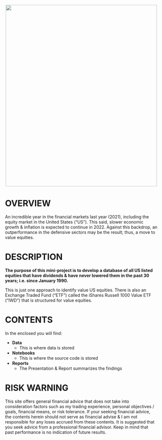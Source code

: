 <p align="center">
  <img width="500" height="600" src="https://github.com/sobcza11/Value_is_in_Vogue/blob/main/_other/github.jpg">
</p>


# OVERVIEW
An incredible year in the financial markets last year (2021), including the equity market in the United States (“US”). This said, slower economic growth & inflation is expected to continue in 2022. Against this backdrop, an outperformance in the defensive sectors may be the result; thus, a move to value equities. 

# DESCRIPTION
**The purpose of this mini-project is to develop a database of all US listed equities that have dividends & have never lowered them in the past 30 years; i.e. since January 1990.**

This is just one approach to identify value US equities. There is also an Exchange Traded Fund (“ETF”) called the iShares Russell 1000 Value ETF (“IWD”) that is structured for value equities. 

# CONTENTS
In the enclosed you will find:
   * **Data**
     * This is where data is stored 
   * **Notebooks**
     * This is where the source code is stored
   * **Reports**
     * The Presentation & Report summarizes the findings

# RISK WARNING
This site offers general financial advice that does not take into consideration factors such as my trading experience, personal objectives / goals, financial means, or risk tolerance. If your seeking financial advice, the contents herein should not serve as financial advise & I am not responsible for any loses accrued from these contents. It is suggested that you seek advice from a professional financial advisor. Keep in mind that past performance is no indication of future results.

